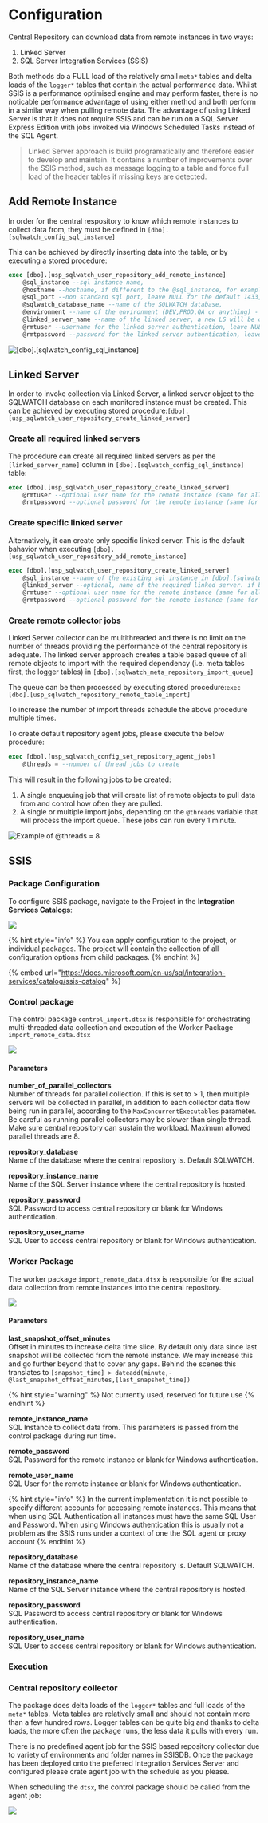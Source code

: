 # Configuration

Central Repository can download data from remote instances in two ways:

1. Linked Server
2. SQL Server Integration Services \(SSIS\)

Both methods do a FULL load of the relatively small `meta*` tables and delta loads of the `logger*` tables that contain the actual performance data. Whilst SSIS is a performance optimised engine and may perform faster, there is no noticable performance advantage of using either method and both perform in a similar way when pulling remote data. The advantage of using Linked Server is that it does not require SSIS and can be run on a SQL Server Express Edition with jobs invoked via Windows Scheduled Tasks instead of the SQL Agent. 

> Linked Server approach is build programatically and therefore easier to develop and maintain. It contains a number of improvements over the SSIS method, such as message logging to a table and force full load of the header tables if missing keys are detected.

## Add Remote Instance

In order for the central respository to know which remote instances to collect data from, they must be defined in `[dbo].[sqlwatch_config_sql_instance]`

 This can be achieved by directly inserting data into the table, or by executing a stored procedure:

```sql
exec [dbo].[usp_sqlwatch_user_repository_add_remote_instance]
    @sql_instance --sql instance name,
    @hostname --hostname, if different to the @sql_instance, for example this could be in IP if no DNS records present,
    @sql_port --non standard sql port, leave NULL for the default 1433,
    @sqlwatch_database_name --name of the SQLWATCH database,
    @environment --name of the environment (DEV,PROD,QA or anything) - this is for the user convinience,
    @linked_server_name --name of the linked server, a new LS will be created if not exists. If you prefer to use existing LS, leave this blank and manually update [linked_server_name] in [dbo].[sqlwatch_config_sql_instance]. If you are using SSIS, leave NULL. 
    @rmtuser --username for the linked server authentication, leave NULL for default Windows Auth or when using SSIS,
    @rmtpassword --password for the linked server authentication, leave NULL for default Windows Auth or when using SSIS,
```

![\[dbo\].\[sqlwatch\_config\_sql\_instance\]](../.gitbook/assets/image%20%2858%29.png)

## Linked Server

In order to invoke collection via Linked Server, a linked server object to the SQLWATCH database on each monitored instance must be created. This can be achieved by executing stored procedure:`[dbo].[usp_sqlwatch_user_repository_create_linked_server]`

###  Create all required linked servers

The procedure can create all required linked servers as per the  `[linked_server_name]` column in `[dbo].[sqlwatch_config_sql_instance]` table:

```sql
exec [dbo].[usp_sqlwatch_user_repository_create_linked_server]
    @rmtuser --optional user name for the remote instance (same for all) or blank to use default windows auth,
    @rmtpassword --optional password for the remote instance (same for all) or blank to use default windows auth
```

### Create specific linked server

Alternatively, it can create only specific linked server. This is the default bahavior when executing `[dbo].[usp_sqlwatch_user_repository_add_remote_instance]`

```sql
exec [dbo].[usp_sqlwatch_user_repository_create_linked_server]
    @sql_instance --name of the existing sql instance in [dbo].[sqlwatch_config_sql_instance],
    @linked_server --optional, name of the required linked server. if blank a default name will be created,
    @rmtuser --optional user name for the remote instance (same for all) or blank to use default windows auth,
    @rmtpassword --optional password for the remote instance (same for all) or blank to use default windows auth
```

### Create remote collector jobs

Linked Server collector can be multithreaded and there is no limit on the number of threads providing the performance of the central repository is adequate. The linked server approach creates a table based queue of all remote objects to import with the required dependency \(i.e. meta tables first, the logger tables\) in `[dbo].[sqlwatch_meta_repository_import_queue]`

The queue can be then processed by executing stored procedure:`exec [dbo].[usp_sqlwatch_repository_remote_table_import]`

To increase the number of import threads schedule the above procedure multiple times.

To create default repository agent jobs, please execute the below procedure:

```sql
exec [dbo].[usp_sqlwatch_config_set_repository_agent_jobs]
    @threads = --number of thread jobs to create
```

This will result in the following jobs to be created:

1. A single enqueuing job that will create list of remote objects to pull data from and control how often they are pulled. 
2. A single or multiple import jobs, depending on the `@threads` variable that will process the import queue. These jobs can run every 1 minute.

![Example of @threads = 8](../.gitbook/assets/image%20%283%29.png)

## SSIS

### Package Configuration

To configure SSIS package, navigate to the Project in the **Integration Services Catalogs**:

![](../.gitbook/assets/image%20%2876%29.png)

{% hint style="info" %}
You can apply configuration to the project, or individual packages. The project will contain the collection of all configuration options from child packages.
{% endhint %}

{% embed url="https://docs.microsoft.com/en-us/sql/integration-services/catalog/ssis-catalog" %}

### Control package

The control package `control_import.dtsx` is responsible for orchestrating multi-threaded data collection and execution of the Worker Package `import_remote_data.dtsx`

![](../.gitbook/assets/image%20%2855%29.png)

#### Parameters

**number\_of\_parallel\_collectors**  
Number of threads for parallel collection. If this is set to &gt; 1, then multiple servers will be collected in parallel, in addition to each collector data flow being run in parallel, according to the `MaxConcurrentExecutables` parameter. Be careful as running parallel collectors may be slower than single thread. Make sure central repository can sustain the workload. Maximum allowed parallel threads are 8.

**repository\_database**  
Name of the database where the central repository is. Default SQLWATCH.

**repository\_instance\_name**  
Name of the SQL Server instance where the central repository is hosted.

**repository\_password**  
SQL Password to access central repository or blank for Windows authentication.

**repository\_user\_name**  
SQL User to access central repository or blank for Windows authentication.

### Worker Package

The worker package `import_remote_data.dtsx` is responsible for the actual data collection from remote instances into the central repository. 

![](../.gitbook/assets/image%20%2893%29.png)

#### Parameters

**last\_snapshot\_offset\_minutes**  
Offset in minutes to increase delta time slice. By default only data since last snapshot will be collected from the remote instance. We may increase this and go further beyond that to cover any gaps. Behind the scenes this translates to `[snapshot_time] > dateadd(minute,-@last_snapshot_offset_minutes,[last_snapshot_time])`

{% hint style="warning" %}
Not currently used, reserved for future use
{% endhint %}

**remote\_instance\_name**  
SQL Instance to collect data from. This parameters is passed from the control package during run time.

**remote\_password**  
SQL Password for the remote instance or blank for Windows authentication.

**remote\_user\_name**  
SQL User for the remote instance or blank for Windows authentication.

{% hint style="info" %}
In the current implementation it is not possible to specify different accounts for accessing remote instances. This means that when using SQL Authentication all instances must have the same SQL User and Password. When using Windows authentication this is usually not a problem as the SSIS runs under a context of one the SQL agent or proxy account
{% endhint %}

**repository\_database**  
Name of the database where the central repository is. Default SQLWATCH.

**repository\_instance\_name**  
Name of the SQL Server instance where the central repository is hosted.

**repository\_password**  
SQL Password to access central repository or blank for Windows authentication.

**repository\_user\_name**  
SQL User to access central repository or blank for Windows authentication.

### Execution

### Central repository collector

The package does delta loads of the `logger*` tables and full loads of the `meta*` tables. Meta tables are relatively small and should not contain more than a few hundred rows. Logger tables can be quite big and thanks to delta loads, the more often the package runs, the less data it pulls with every run.

There is no predefined agent job for the SSIS based repository collector due to variety of environments and folder names in SSISDB. Once the package has been deployed onto the preferred Integration Services Server and configured please crate agent job with the schedule as you please. 

When scheduling the `dtsx`, the control package should be called from the agent job:

![](../.gitbook/assets/image.png)

